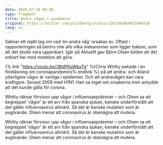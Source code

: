 ```yaml
---
date: 2020-07-10 09:30
type: fragment
title: Andra vågen i pandemier
original: https://twitter.com/plindberg/status/1281491064831049728
lang: sv
---
```

Saknar ett rejält tag om vad ’en andra våg’ orsakas av. Oftast i rapporteringen så berörs inte alls vilka mekanismer som ligger bakom, som att det skulle vara uppenbart. Igår på Aktuellt gav Björn Olsen bilden att det enbart har med mutation att göra.

{% link "https://youtu.be/3BdPKpWbxTg" %}Chris Whitty pekade i en föreläsning om coronapandemin{% endlink %} på att andra- och ibland ytterligare vågor är vanliga i epidemier. Och att andravågen kan vara kraftigare. Senast 2009 med H1N1. Han sa inget om orsakerna men antydde att det kunde gälla för corona.

Whitty räknar förvisso upp vågor i influensaepidemier – och Olsen sa att begreppet ’vågor’ är ett arv från spanska sjukan, kanske underförstått att det gäller influensavirus allmänt. Så det är kanske mutation som är avgörande. Olsen menar att coronavirus är obenägna att mutera.

Whitty räknar förvisso upp vågor i influensaepidemier – och Olsen sa att begreppet ’vågor’ är ett arv från spanska sjukan, kanske underförstått att det gäller influensavirus allmänt. Så det är kanske mutation som är avgörande. Olsen menar att coronavirus är obenägna att mutera.
